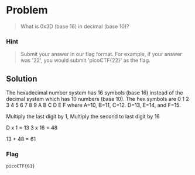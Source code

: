 # Problem

> What is 0x3D (base 16) in decimal (base 10)?

### Hint

> Submit your answer in our flag format. For example, if your answer was '22', you would submit 'picoCTF{22}' as the flag.

## Solution

The hexadecimal number system has 16 symbols (base 16) instead of the decimal system which has 10 numbers (base 10). The hex symbols are 0 1 2 3 4 5 6 7 8 9 A B C D E F where A=10, B=11, C=12. D=13, E=14, and F=15.

Multiply the last digit by 1, Multiply the second to last digit by 16

D x 1 = 13
3 x 16 = 48

13 + 48 = 61

### Flag

`picoCTF{61}`

